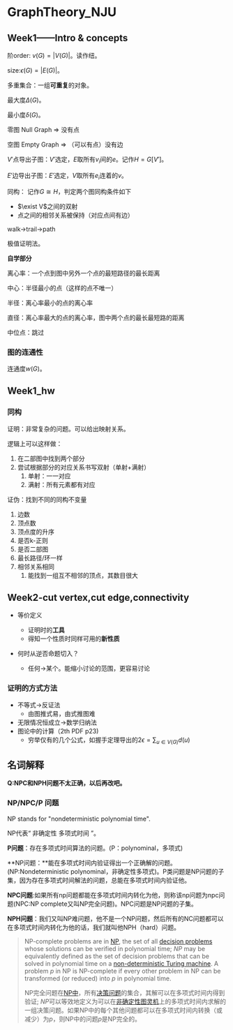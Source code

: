 # GraphTheory_NJU

## Week1——Intro & concepts 

阶order: $v(G)=|V(G)|$。读作纽。

size:$\epsilon(G)=|E(G)|​$。



多重集合：一组**可重复**的对象。



最大度$\Delta(G)$。

最小度$\delta(G)$。



零图 Null Graph => 没有点

空图 Empty Graph => （可以有点）没有边



$V'$点导出子图：$V'$选定，$E$取所有$v_i$间的$e$。记作$H=G[V']$。

$E'$边导出子图：$E'$选定，$V$取所有$e_i$连着的$v$。



同构： 记作$G\cong H$，判定两个图同构条件如下

-   $\exist V$之间的双射
-   点之间的相邻关系被保持（对应点间有边） 



walk->trail->path



极值证明法。

**自学部分**

离心率：一个点到图中另外一个点的最短路径的最长距离

中心：半径最小的点（这样的点不唯一）

半径：离心率最小的点的离心率

直径：离心率最大的点的离心率，图中两个点的最长最短路的距离

中位点：跳过



### 图的连通性

连通度$w(G)$。



## Week1_hw

### 同构

证明：非常复杂的问题。可以给出映射关系。

逻辑上可以这样做：

1.  在二部图中找到两个部分
2.  尝试根据部分的对应关系书写双射（单射+满射）
    1.  单射：一一对应
    2.  满射：所有元素都有对应

证伪：找到不同的同构不变量

1.  边数
2.  顶点数
3.  顶点度的升序
4.  是否k-正则
5.  是否二部图
6.  最长路径/环一样
7.  相邻关系相同
    1.  能找到一组互不相邻的顶点，其数目很大



## Week2-cut vertex,cut edge,connectivity

-   等价定义
    -   证明时的**工具**
    -   得知一个性质时同样可用的**新性质**

-   何时从逆否命题切入？
    -   任何->某个。能缩小讨论的范围，更容易讨论

### 证明的方式方法

-   不等式->反证法
    -   由图推式易，由式推图难
-   无限情况恒成立->数学归纳法
-   图论中的计算（2th PDF p23)
    -   穷举仅有的几个公式，如握手定理导出的$2\epsilon=\sum_{u\in V(G)}d(u)$





## 名词解释



**Q:NPC和NPH问题不太正确，以后再改吧。**



### NP/NPC/P 问题

NP stands for "nondeterministic polynomial time".

NP代表“ 非确定性 多项式时间 ”。



**P问题**：存在多项式时间算法的问题。(P：polynominal，多项式)

**NP问题：**能在多项式时间内验证得出一个正确解的问题。(NP:Nondeterministic polynominal，非确定性多项式)。P类问题是NP问题的子集，因为存在多项式时间解法的问题，总能在多项式时间内验证他。

**NPC问题**:如果所有np问题都能在多项式时间内转化为他，则称该np问题为npc问题(NPC:NP complete又叫NP完全问题)。NPC问题是NP问题的子集。

**NPH问题**：我们又叫NP难问题，他不是一个NP问题，然后所有的NC问题都可以在多项式时间内转化为他的话，我们就叫他NPH（hard）问题。

>   NP-complete problems are in [NP](https://www.wikiwand.com/en/NP_(complexity)), the set of all [decision problems](https://www.wikiwand.com/en/Decision_problem) whose solutions can be verified in polynomial time; *NP* may be equivalently defined as the set of decision problems that can be solved in polynomial time on a [non-deterministic Turing machine](https://www.wikiwand.com/en/Non-deterministic_Turing_machine). A problem *p* in NP is NP-complete if every other problem in NP can be transformed (or reduced) into *p* in polynomial time.
>
>   NP完全问题在[NP中](https://www.wikiwand.com/en/NP_(complexity))，所有[决策问题](https://www.wikiwand.com/en/Decision_problem)的集合，其解可以在多项式时间内得到验证; *NP*可以等效地定义为可以在[非确定性图灵机](https://www.wikiwand.com/en/Non-deterministic_Turing_machine)上的多项式时间内求解的一组决策问题。如果NP中的每个其他问题都可以在多项式时间内转换（或减少）为*p*，则NP中的问题*p*是NP完全的。